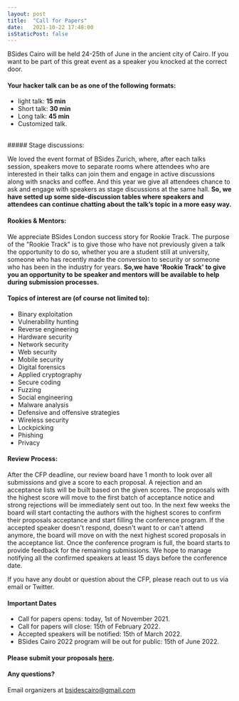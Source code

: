 ```yaml
---
layout: post
title:  "Call for Papers"
date:   2021-10-22 17:48:00
isStaticPost: false
---
```

BSides Cairo will be held 24-25th of June in the ancient city of Cairo. If you want to be part of this great event as a speaker you knocked at the correct door.



#### Your hacker talk can be as one of the following formats:

-  light talk: **15 min**
-  Short talk: **30 min**
-  Long talk: **45 min**
-  Customized talk.


<br>
##### Stage discussions:

We loved the event format of BSides Zurich, where, after each talks session, speakers move to separate rooms where attendees who are interested in their talks can join them and engage in active discussions along with snacks and coffee. And this year we give all attendees chance to ask and engage with speakers as stage discussions at the same hall.
**So, we have setted up some side-discussion tables where speakers and attendees can continue chatting about the talk’s topic in a more easy way.**



#### Rookies & Mentors:

We appreciate BSides London success story for Rookie Track. The purpose of the "Rookie Track" is to give those who have not previously given a talk the opportunity to do so, whether you are a student still at university, someone who has recently made the conversion to security or someone who has been in the industry for years.
**So,we have 'Rookie Track' to give you an opportunity to be speaker and mentors will be available to help during submission processes.**



#### Topics of interest are (of course not limited to):

- Binary exploitation
- Vulnerability hunting
- Reverse engineering
- Hardware security
- Network security
- Web security
- Mobile security
- Digital forensics
- Applied cryptography
- Secure coding
- Fuzzing
- Social engineering
- Malware analysis
- Defensive and offensive strategies
- Wireless security
-  Lockpicking
- Phishing
- Privacy



#### Review Process:

After the CFP deadline, our review board have 1 month to look over all submissions and give a score to each proposal. A rejection and an acceptance lists will be built based on the given scores.
The proposals with the highest score will move to the first batch of acceptance notice and strong rejections will be immediately sent out too.
In the next few weeks the board will start contacting the authors with the highest scores to confirm their proposals acceptance and start filling the conference program. If the accepted speaker doesn't respond, doesn't want to or can't attend anymore, the board will move on with the next highest scored proposals in the acceptance list.
Once the conference program is full, the board starts to provide feedback for the remaining submissions. We hope to manage notifying all the confirmed speakers at least 15 days before the conference date.



If you have any doubt or question about the CFP, please reach out to us via email or Twitter.



#### Important Dates

- Call for papers opens: today, 1st of November 2021.
- Call for papers will close: 15th of February 2022.
- Accepted speakers will be notified: 15th of March 2022.
- BSides Cairo 2022 program will be out for public: 15th of June 2022.



#### Please submit your proposals [here]().



#### Any questions? 
Email organizers at [bsidescairo@gmail.com](mailto:bsidescairo@gmail.com)
